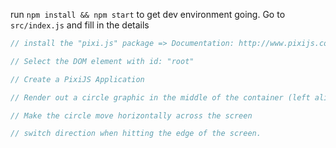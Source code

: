 run `npm install && npm start` to get dev environment going.
Go to `src/index.js` and fill in the details

```js
// install the "pixi.js" package => Documentation: http://www.pixijs.com/

// Select the DOM element with id: "root"

// Create a PixiJS Application

// Render out a circle graphic in the middle of the container (left aligned)

// Make the circle move horizontally across the screen

// switch direction when hitting the edge of the screen.
```